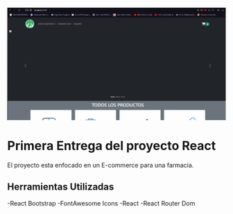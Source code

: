 ![](./animation.gif)

# Primera Entrega del proyecto React

El proyecto esta enfocado en un E-commerce para una farmacia.

## Herramientas Utilizadas

-React Bootstrap
-FontAwesome Icons
-React
-React Router Dom